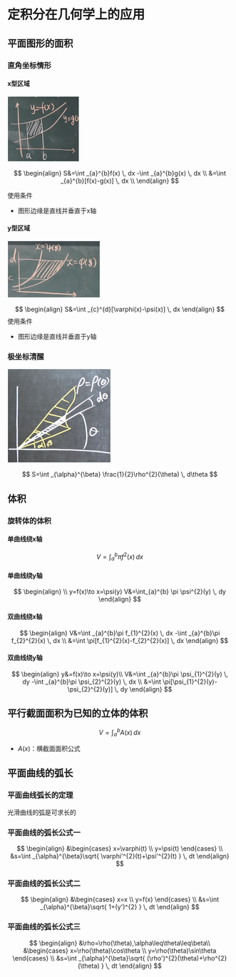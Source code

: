 
# 定积分在几何学上的应用

## 平面图形的面积

### 直角坐标情形

#### x型区域

![attachment/Pasted image 20240325083054.png](../../attachment/png/Pasted%20image%2020240325083054.png)

$$
\begin{align}
S&=\int _{a}^{b}f(x) \, dx -\int _{a}^{b}g(x) \, dx  \\
&=\int _{a}^{b}[f(x)-g(x)] \, dx \\
\end{align}
$$

使用条件

- 图形边缘是直线并垂直于x轴

#### y型区域

![attachment/Pasted image 20240325083716.png](../../attachment/png/Pasted%20image%2020240325083716.png)

$$
\begin{align}
S&=\int _{c}^{d}[\varphi(x)-\psi(x)] \, dx
\end{align}
$$
使用条件

- 图形边缘是直线并垂直于y轴

### 极坐标清醒

![attachment/Pasted image 20240325174146.png](../../attachment/png/Pasted%20image%2020240325174146.png)

$$
S=\int _{\alpha}^{\beta} \frac{1}{2}\rho^{2}(\theta) \, d\theta
$$

## 体积

### 旋转体的体积

#### 单曲线绕x轴

$$
V=\int_{a}^{b} \pi f^{2}(x) \, dx
$$

#### 单曲线绕y轴

$$
\begin{align} \\
y=f(x)\to x=\psi(y)
V&=\int_{a}^{b} \pi \psi^{2}(y) \, dy
\end{align}
$$

#### 双曲线绕x轴

$$
\begin{align}
V&=\int _{a}^{b}\pi f_{1}^{2}(x) \, dx -\int _{a}^{b}\pi f_{2}^{2}(x) \, dx \\
&=\int \pi[f_{1}^{2}(x)-f_{2}^{2}(x)] \, dx
\end{align}
$$

#### 双曲线绕y轴

$$
\begin{align}
y&=f(x)\to x=\psi(y)\\
V&=\int _{a}^{b}\pi \psi_{1}^{2}(y) \, dy -\int _{a}^{b}\pi \psi_{2}^{2}(y) \, dx \\
&=\int \pi[\psi_{1}^{2}(y)-\psi_{2}^{2}(y)] \, dy
\end{align}
$$

## 平行截面面积为已知的立体的体积

$$
V=\int _{a}^{b}A(x) \, dx
$$

- $A(x)$：横截面面积公式

## 平面曲线的弧长

### 平面曲线弧长的定理

光滑曲线的弧是可求长的

### 平面曲线的弧长公式一

$$
\begin{align}
&\begin{cases}
x=\varphi(t) \\
y=\psi(t)
\end{cases} \\
&s=\int _{\alpha}^{\beta}\sqrt{ \varphi'^{2}(t)+\psi'^{2}(t) } \, dt
\end{align}
$$

### 平面曲线的弧长公式二

$$
\begin{align}
&\begin{cases}
x=x \\
y=f(x)
\end{cases} \\
&s=\int _{\alpha}^{\beta}\sqrt{ 1+(y')^{2} } \, dt
\end{align}
$$

### 平面曲线的弧长公式三

$$
\begin{align}
&\rho=\rho(\theta),\alpha\leq\theta\leq\beta\\
&\begin{cases}
x=\rho(\theta)\cos\theta \\
y=\rho(\theta)\sin\theta
\end{cases} \\
&s=\int _{\alpha}^{\beta}\sqrt{ (\rho')^{2}(\theta)+\rho^{2}(\theta) } \, dt
\end{align}
$$
